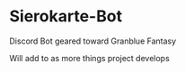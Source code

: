 # Sierokarte-Bot
Discord Bot geared toward Granblue Fantasy

Will add to as more things project develops
